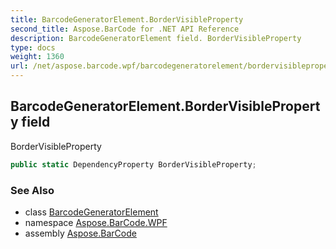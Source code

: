 ```yaml
---
title: BarcodeGeneratorElement.BorderVisibleProperty
second_title: Aspose.BarCode for .NET API Reference
description: BarcodeGeneratorElement field. BorderVisibleProperty
type: docs
weight: 1360
url: /net/aspose.barcode.wpf/barcodegeneratorelement/bordervisibleproperty/
---
```

## BarcodeGeneratorElement.BorderVisibleProperty field

BorderVisibleProperty

```csharp
public static DependencyProperty BorderVisibleProperty;
```

### See Also

* class [BarcodeGeneratorElement](../)
* namespace [Aspose.BarCode.WPF](../../barcodegeneratorelement/)
* assembly [Aspose.BarCode](../../../)


